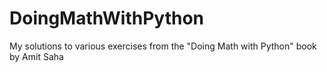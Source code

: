 # DoingMathWithPython
My solutions to various exercises from the "Doing Math with Python" book by Amit Saha
